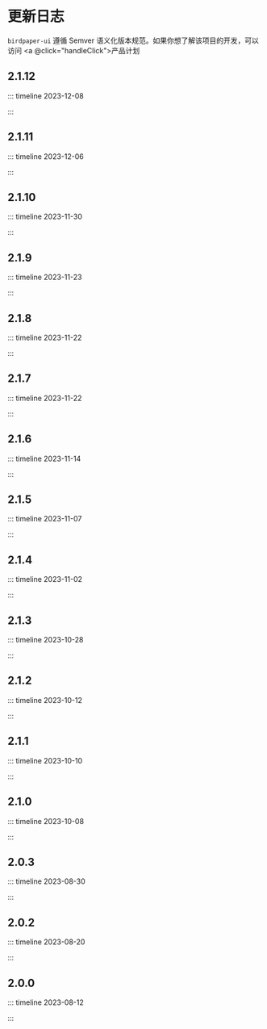 # 更新日志

<script setup lang="ts">
import {eventTrack, goToLink} from "../../components/util/helper.ts";

const  handleClick = ()=>{
  const url = 'https://birdpaper.feishu.cn/base/XuwfbzYJZaXsQ4shv6rcl1J4nNb';

  eventTrack('feishu_product_plan');
  return goToLink(url);
}
</script>

`birdpaper-ui` 遵循 Semver 语义化版本规范。如果你想了解该项目的开发，可以访问 <a @click="handleClick">产品计划</a>

## 2.1.12

::: timeline 2023-12-08

<!--@include: ../change-log/2.1.12.md-->

:::

## 2.1.11

::: timeline 2023-12-06

<!--@include: ../change-log/2.1.11.md-->

:::

## 2.1.10

::: timeline 2023-11-30

<!--@include: ../change-log/2.1.10.md-->

:::

## 2.1.9

::: timeline 2023-11-23

<!--@include: ../change-log/2.1.9.md-->

:::

## 2.1.8

::: timeline 2023-11-22

<!--@include: ../change-log/2.1.8.md-->

:::

## 2.1.7

::: timeline 2023-11-22

<!--@include: ../change-log/2.1.7.md-->

:::

## 2.1.6

::: timeline 2023-11-14

<!--@include: ../change-log/2.1.6.md-->

:::

## 2.1.5

::: timeline 2023-11-07

<!--@include: ../change-log/2.1.5.md-->

:::

## 2.1.4

::: timeline 2023-11-02

<!--@include: ../change-log/2.1.4.md-->

:::

## 2.1.3

::: timeline 2023-10-28

<!--@include: ../change-log/2.1.3.md-->

:::

## 2.1.2

::: timeline 2023-10-12

<!--@include: ../change-log/2.1.2.md-->

:::

## 2.1.1

::: timeline 2023-10-10

<!--@include: ../change-log/2.1.1.md-->

:::

## 2.1.0

::: timeline 2023-10-08

<!--@include: ../change-log/2.1.0.md-->

:::

## 2.0.3

::: timeline 2023-08-30

<!--@include: ../change-log/2.0.3.md-->

:::

## 2.0.2

::: timeline 2023-08-20

<!--@include: ../change-log/2.0.2.md-->

:::

## 2.0.0

::: timeline 2023-08-12

<!--@include: ../change-log/2.0.0.md-->

:::
